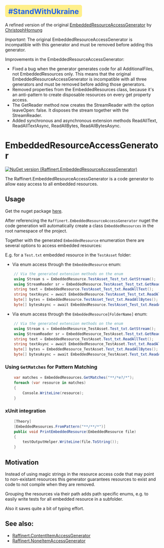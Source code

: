 [![StandWithUkraine](https://raw.githubusercontent.com/vshymanskyy/StandWithUkraine/main/badges/StandWithUkraine.svg)](https://github.com/vshymanskyy/StandWithUkraine/blob/main/docs/README.md)

A refined version of the original [EmbeddedResourceAccessGenerator](https://github.com/ChristophHornung/EmbeddedResourceGenerator) by [ChristophHornung](https://github.com/ChristophHornung)

*Important*: The original EmbeddedResourceAccessGenerator is incompatible with this generator and must be removed before adding this generator.

Improvements in the EmbeddedResourceAccessGenerator:

* Fixed a bug when the generator generates code for all AdditionalFiles, not EmbeddedResources only. This means that the original EmbeddedResourceAccessGenerator is incompatible with all three generators and must be removed before adding those generators.
* Removed properties from the EmbeddedResources class, because it's an anti-pattern to create disposable resources on every get property access.
* The GetReader method now creates the StreamReader with the option leaveOpen: false. It disposes the stream together with the StreamReader.
* Added synchronous and asynchronous extension methods ReadAllText, ReadAllTextAsync, ReadAllBytes, ReadAllBytesAsync.

# EmbeddedResourceAccessGenerator
[![NuGet version (Raffinert.EmbeddedResourceAccessGenerator)](https://img.shields.io/nuget/v/Raffinert.EmbeddedResourceAccessGenerator.svg?style=flat-square)](https://www.nuget.org/packages/Raffinert.EmbeddedResourceAccessGenerator/)

The Raffinert.EmbeddedResourceAccessGenerator is a code generator to allow easy access to all
embedded resources.

## Usage
Get the nuget package [here](https://www.nuget.org/packages/Raffinert.EmbeddedResourceAccessGenerator).

After referencing the `Raffinert.EmbeddedResourceAccessGenerator` nuget the code generation will
automatically create a class `EmbeddedResources` in the root namespace of the project.

Together with the generated `EmbeddedResource` enumeration there are several options to access
embedded resources:

E.g. for a `Test.txt` embedded resource in the `TestAsset` folder:

- Via enum access through the `EmbeddedResource` enum:

```csharp
    // Via the generated extension methods on the enum
    using Stream s = EmbeddedResource.TestAsset_Test_txt.GetStream();
    using StreamReader sr = EmbeddedResource.TestAsset_Test_txt.GetReader();
    string text = EmbeddedResource.TestAsset_Test_txt.ReadAllText();
    string textAsync = await EmbeddedResource.TestAsset_Test_txt.ReadAllTextAsync(CancellationToken.None);
    byte[] bytes = EmbeddedResource.TestAsset_Test_txt.ReadAllBytes();
    byte[] bytesAsync = await EmbeddedResource.TestAsset_Test_txt.ReadAllBytesAsync(CancellationToken.None);

```

- Via enum access through the `EmbeddedResource[FolderName]` enum:

```csharp
    // Via the generated extension methods on the enum
    using Stream s = EmbeddedResource_TestAsset.Test_txt.GetStream();
    using StreamReader sr = EmbeddedResource_TestAsset.Test_txt.GetReader();
    string text = EmbeddedResource_TestAsset.Test_txt.ReadAllText();
    string textAsync = await EmbeddedResource_TestAsset.Test_txt.ReadAllTextAsync(CancellationToken.None);
    byte[] bytes = EmbeddedResource_TestAsset.Test_txt.ReadAllBytes();
    byte[] bytesAsync = await EmbeddedResource_TestAsset.Test_txt.ReadAllBytesAsync(CancellationToken.None);
```

### Using `GetMatches` for Pattern Matching

```csharp
    var matches = EmbeddedResources.GetMatches("**/*e?/*");
    foreach (var resource in matches)
    {
        Console.WriteLine(resource);
    }
```


### xUnit integration

```csharp
    [Theory]
	[EmbeddedResources.FromPattern("**/**/*")]
	public void PrintEmbeddedResource(EmbeddedResource file)
	{
		testOutputHelper.WriteLine(file.ToString());
	}
```

## Motivation
Instead of using magic strings in the resource access code that may point to non-existant
resources this generator guarantees resources to exist and code to not compile when they are
removed.

Grouping the resources via their path adds path specific enums, e.g. to easily write tests
for all embedded resource in a subfolder.

Also it saves quite a bit of typing effort.

## See also:

* [Raffinert.ContentItemAccessGenerator](https://www.nuget.org/packages/Raffinert.ContentItemAccessGenerator)
* [Raffinert.NoneItemAccessGenerator](https://www.nuget.org/packages/Raffinert.NoneItemAccessGenerator)